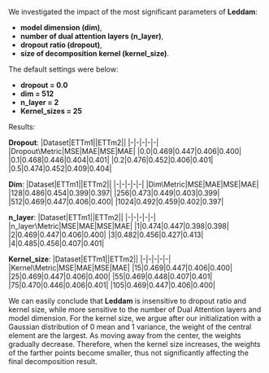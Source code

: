 We investigated the impact of the most significant parameters of **Leddam**: 

- **model dimension (dim)**, 
- **number of dual attention layers (n_layer)**, 
- **dropout ratio (dropout)**, 
- **size of decomposition kernel (kernel_size)**. 

The default settings were below:
- **dropout = 0.0**
- **dim = 512**
- **n_layer = 2**
- **Kernel_sizes = 25**
  
Results:

**Dropout**:
|Dataset|ETTm1||ETTm2||
|-|-|-|-|-|
|Dropout\Metric|MSE|MAE|MSE|MAE|
|0.0|0.469|0.447|0.406|0.400|
|0.1|0.468|0.446|0.404|0.401|
|0.2|0.476|0.452|0.406|0.401|
|0.5|0.474|0.452|0.409|0.404|

**Dim**:
|Dataset|ETTm1||ETTm2||
|-|-|-|-|-|
|Dim\Metric|MSE|MAE|MSE|MAE|
|128|0.486|0.454|0.399|0.397|
|256|0.473|0.449|0.403|0.399|
|512|0.469|0.447|0.406|0.400|
|1024|0.492|0.459|0.402|0.397|


**n_layer**:
|Dataset|ETTm1||ETTm2||
|-|-|-|-|-|
|n_layer\Metric|MSE|MAE|MSE|MAE|
|1|0.474|0.447|0.398|0.398|
|2|0.469|0.447|0.406|0.400|
|3|0.482|0.456|0.427|0.413|
|4|0.485|0.456|0.407|0.401|

**Kernel_size**:
|Dataset|ETTm1||ETTm2||
|-|-|-|-|-|
|Kernel\Metric|MSE|MAE|MSE|MAE|
|15|0.469|0.447|0.406|0.400|
|25|0.469|0.447|0.406|0.400|
|55|0.469|0.448|0.407|0.401|
|75|0.470|0.446|0.406|0.401|
|105|0.469|0.447|0.406|0.400|

We can easily conclude that **Leddam** is insensitive to dropout ratio and kernel size, while more sensitive to the number of Dual Attention layers and model dimension. For the kernel size, we argue after our initialization with a Gaussian distribution of 0 mean and 1 variance, the weight of the central element are the largest. As moving away from the center, the weights gradually decrease. Therefore, when the kernel size increases, the weights of the farther points become smaller, thus not significantly affecting the final decomposition result. 
